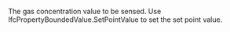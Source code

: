 ﻿The gas concentration value to be sensed. Use IfcPropertyBoundedValue.SetPointValue to set the set point value.